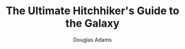 ---
title: "The Ultimate Hitchhiker's Guide to the Galaxy"
author: "Douglas Adams"
amazon: "https://www.amazon.com/Ultimate-Hitchhikers-Guide-Galaxy/dp/0345453743"
published: "1979"
read: "November, 2018"
ISBN: "9780345453747"
---